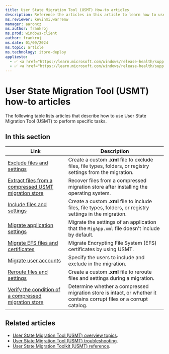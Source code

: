 ```yaml
---
title: User State Migration Tool (USMT) How-to articles
description: Reference the articles in this article to learn how to use User State Migration Tool (USMT) to perform specific tasks.
ms.reviewer: kevinmi,warrenw
manager: aaroncz
ms.author: frankroj
ms.prod: windows-client
author: frankroj
ms.date: 01/09/2024
ms.topic: article
ms.technology: itpro-deploy
appliesto:
  - ✅ <a href="https://learn.microsoft.com/windows/release-health/supported-versions-windows-client" target="_blank">Windows 11</a>
  - ✅ <a href="https://learn.microsoft.com/windows/release-health/supported-versions-windows-client" target="_blank">Windows 10</a>
---
```


# User State Migration Tool (USMT) how-to articles

The following table lists articles that describe how to use User State Migration Tool (USMT) to perform specific tasks.

## In this section

| Link | Description |
|------ |----------- |
|[Exclude files and settings](usmt-exclude-files-and-settings.md)|Create a custom **.xml** file to exclude files, file types, folders, or registry settings from the migration.|
|[Extract files from a compressed USMT migration store](usmt-extract-files-from-a-compressed-migration-store.md)|Recover files from a compressed migration store after installing the operating system.|
|[Include files and settings](usmt-include-files-and-settings.md)|Create a custom **.xml** file to include files, file types, folders, or registry settings in the migration.|
|[Migrate application settings](migrate-application-settings.md)|Migrate the settings of an application that the `MigApp.xml` file doesn't include by default.|
|[Migrate EFS files and certificates](usmt-migrate-efs-files-and-certificates.md)|Migrate Encrypting File System (EFS) certificates by using USMT.|
|[Migrate user accounts](usmt-migrate-user-accounts.md)|Specify the users to include and exclude in the migration.|
|[Reroute files and settings](usmt-reroute-files-and-settings.md)|Create a custom **.xml** file to reroute files and settings during a migration.|
|[Verify the condition of a compressed migration store](verify-the-condition-of-a-compressed-migration-store.md)|Determine whether a compressed migration store is intact, or whether it contains corrupt files or a corrupt catalog.|

## Related articles

- [User State Migration Tool (USMT) overview topics](usmt-topics.md).
- [User State Migration Tool (USMT) troubleshooting](usmt-troubleshooting.md).
- [User State Migration Toolkit (USMT) reference](usmt-reference.md).
